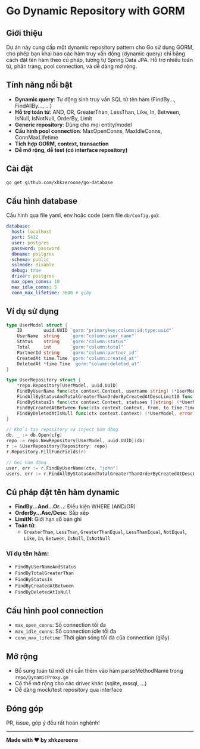 # Go Dynamic Repository with GORM

## Giới thiệu
Dự án này cung cấp một dynamic repository pattern cho Go sử dụng GORM, cho phép bạn khai báo các hàm truy vấn động (dynamic query) chỉ bằng cách đặt tên hàm theo cú pháp, tương tự Spring Data JPA. Hỗ trợ nhiều toán tử, phân trang, pool connection, và dễ dàng mở rộng.

## Tính năng nổi bật
- **Dynamic query**: Tự động sinh truy vấn SQL từ tên hàm (FindBy..., FindAllBy..., ...)
- **Hỗ trợ toán tử**: AND, OR, GreaterThan, LessThan, Like, In, Between, IsNull, IsNotNull, OrderBy, Limit
- **Generic repository**: Dùng cho mọi entity/model
- **Cấu hình pool connection**: MaxOpenConns, MaxIdleConns, ConnMaxLifetime
- **Tích hợp GORM, context, transaction**
- **Dễ mở rộng, dễ test (có interface repository)**

## Cài đặt
```bash
go get github.com/xhkzeroone/go-database
```

## Cấu hình database
Cấu hình qua file yaml, env hoặc code (xem file `db/Config.go`):
```yaml
database:
  host: localhost
  port: 5432
  user: postgres
  password: password
  dbname: postgres
  schema: public
  sslmode: disable
  debug: true
  driver: postgres
  max_open_conns: 10
  max_idle_conns: 5
  conn_max_lifetime: 3600 # giây
```

## Ví dụ sử dụng
```go
type UserModel struct {
    ID        uuid.UUID `gorm:"primarykey;column:id;type:uuid"`
    UserName  string    `gorm:"column:user_name"`
    Status    string    `gorm:"column:status"`
    Total     int       `gorm:"column:total"`
    PartnerId string    `gorm:"column:partner_id"`
    CreatedAt time.Time `gorm:"column:created_at"`
    DeletedAt *time.Time `gorm:"column:deleted_at"`
}

type UserRepository struct {
    *repo.Repository[UserModel, uuid.UUID]
    FindByUserName func(ctx context.Context, username string) (*UserModel, error) `repo:"@Query"`
    FindAllByStatusAndTotalGreaterThanOrderByCreatedAtDescLimit10 func(ctx context.Context, status string, total int) ([]UserModel, error) `repo:"@Query"`
    FindByStatusIn func(ctx context.Context, statuses []string) (*UserModel, error) `repo:"@Query"`
    FindByCreatedAtBetween func(ctx context.Context, from, to time.Time) (*UserModel, error) `repo:"@Query"`
    FindByDeletedAtIsNull func(ctx context.Context) (*UserModel, error) `repo:"@Query"`
}

// Khởi tạo repository và inject hàm động
db, _ := db.Open(cfg)
repo := repo.NewRepository[UserModel, uuid.UUID](db)
r := &UserRepository{Repository: repo}
r.Repository.FillFuncFields(r)

// Gọi hàm động
user, err := r.FindByUserName(ctx, "john")
users, err := r.FindAllByStatusAndTotalGreaterThanOrderByCreatedAtDescLimit10(ctx, "active", 100)
```

## Cú pháp đặt tên hàm dynamic
- **FindBy...And...Or...**: Điều kiện WHERE (AND/OR)
- **OrderBy...Asc/Desc**: Sắp xếp
- **LimitN**: Giới hạn số bản ghi
- **Toán tử**:
  - `GreaterThan`, `LessThan`, `GreaterThanEqual`, `LessThanEqual`, `NotEqual`, `Like`, `In`, `Between`, `IsNull`, `IsNotNull`

### Ví dụ tên hàm:
- `FindByUserNameAndStatus`
- `FindByTotalGreaterThan`
- `FindByStatusIn`
- `FindByCreatedAtBetween`
- `FindByDeletedAtIsNull`

## Cấu hình pool connection
- `max_open_conns`: Số connection tối đa
- `max_idle_conns`: Số connection idle tối đa
- `conn_max_lifetime`: Thời gian sống tối đa của connection (giây)

## Mở rộng
- Bổ sung toán tử mới chỉ cần thêm vào hàm parseMethodName trong `repo/DynamicProxy.go`
- Có thể mở rộng cho các driver khác (sqlite, mssql, ...)
- Dễ dàng mock/test repository qua interface

## Đóng góp
PR, issue, góp ý đều rất hoan nghênh!

---
**Made with ❤️ by xhkzeroone**
